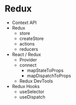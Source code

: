 # Redux

- Context API
- Redux
    - store
    - createStore
    - actions 
    - reducers
- React / Redux
    - Provider
    - connect
        - mapStateToProps
        - mapDispatchToProps
    - Redux DevTools
- Redux Hooks
    - useSelector
    - useDispatch